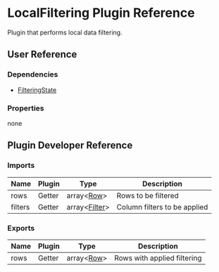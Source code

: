 # LocalFiltering Plugin Reference

Plugin that performs local data filtering.

## User Reference

### Dependencies

- [FilteringState](filtering-state.md)

### Properties

none

## Plugin Developer Reference

### Imports

Name | Plugin | Type | Description
-----|--------|------|------------
rows | Getter | array&lt;[Row](datagrid.md#row)&gt; | Rows to be filtered
filters | Getter | array&lt;[Filter](filtering-state.md#filter)&gt; | Column filters to be applied

### Exports

Name | Plugin | Type | Description
-----|--------|------|------------
rows | Getter | array&lt;[Row](datagrid.md#row)&gt; | Rows with applied filtering

